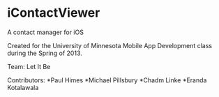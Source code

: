 iContactViewer
==============

A contact manager for iOS

Created for the University of Minnesota Mobile App Development class during the Spring of 2013.

Team: Let It Be

Contributors:
*Paul Himes
*Michael Pillsbury
*Chadm Linke
*Eranda Kotalawala
